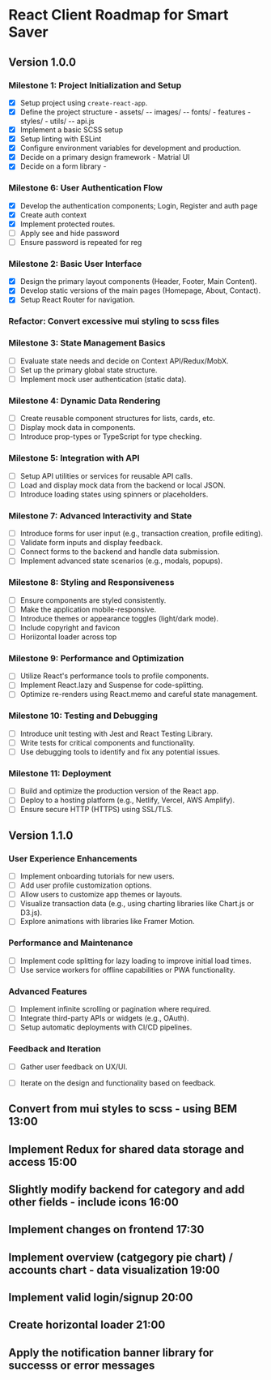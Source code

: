 # React Client Roadmap for Smart Saver

## Version 1.0.0

### Milestone 1: Project Initialization and Setup
- [x] Setup project using `create-react-app`.
- [x] Define the project structure
        - assets/
        -- images/
        -- fonts/
        - features
        - styles/
        - utils/
        -- api.js
- [x] Implement a basic SCSS setup
- [x] Setup linting with ESLint
- [x] Configure environment variables for development and production.
- [x] Decide on a primary design framework - Matrial UI
- [x] Decide on a form library -

### Milestone 6: User Authentication Flow
- [x] Develop the authentication components; Login, Register and auth page
- [x] Create auth context
- [x] Implement protected routes.
- [ ] Apply see and hide password
- [ ] Ensure password is repeated for reg

### Milestone 2: Basic User Interface
- [x] Design the primary layout components (Header, Footer, Main Content).
- [x] Develop static versions of the main pages (Homepage, About, Contact).
- [x] Setup React Router for navigation.

### Refactor: Convert excessive mui styling to scss files

### Milestone 3: State Management Basics
- [ ] Evaluate state needs and decide on Context API/Redux/MobX.
- [ ] Set up the primary global state structure.
- [ ] Implement mock user authentication (static data).

### Milestone 4: Dynamic Data Rendering
- [ ] Create reusable component structures for lists, cards, etc.
- [ ] Display mock data in components.
- [ ] Introduce prop-types or TypeScript for type checking.

### Milestone 5: Integration with API
- [ ] Setup API utilities or services for reusable API calls.
- [ ] Load and display mock data from the backend or local JSON.
- [ ] Introduce loading states using spinners or placeholders.

### Milestone 7: Advanced Interactivity and State
- [ ] Introduce forms for user input (e.g., transaction creation, profile editing).
- [ ] Validate form inputs and display feedback.
- [ ] Connect forms to the backend and handle data submission.
- [ ] Implement advanced state scenarios (e.g., modals, popups).

### Milestone 8: Styling and Responsiveness
- [ ] Ensure components are styled consistently.
- [ ] Make the application mobile-responsive.
- [ ] Introduce themes or appearance toggles (light/dark mode).
- [ ] Include copyright and favicon
- [ ] Horiizontal loader across top

### Milestone 9: Performance and Optimization
- [ ] Utilize React's performance tools to profile components.
- [ ] Implement React.lazy and Suspense for code-splitting.
- [ ] Optimize re-renders using React.memo and careful state management.

### Milestone 10: Testing and Debugging
- [ ] Introduce unit testing with Jest and React Testing Library.
- [ ] Write tests for critical components and functionality.
- [ ] Use debugging tools to identify and fix any potential issues.

### Milestone 11: Deployment
- [ ] Build and optimize the production version of the React app.
- [ ] Deploy to a hosting platform (e.g., Netlify, Vercel, AWS Amplify).
- [ ] Ensure secure HTTP (HTTPS) using SSL/TLS.

## Version 1.1.0

### User Experience Enhancements
- [ ] Implement onboarding tutorials for new users.
- [ ] Add user profile customization options.
- [ ] Allow users to customize app themes or layouts.
- [ ] Visualize transaction data (e.g., using charting libraries like Chart.js or D3.js).
- [ ] Explore animations with libraries like Framer Motion.

### Performance and Maintenance
- [ ] Implement code splitting for lazy loading to improve initial load times.
- [ ] Use service workers for offline capabilities or PWA functionality.

### Advanced Features
- [ ] Implement infinite scrolling or pagination where required.
- [ ] Integrate third-party APIs or widgets (e.g., OAuth).
- [ ] Setup automatic deployments with CI/CD pipelines.

### Feedback and Iteration
- [ ] Gather user feedback on UX/UI.
- [ ] Iterate on the design and functionality based on feedback.




## Convert from mui styles to scss - using BEM 13:00
## Implement Redux for shared data storage and access 15:00
## Slightly modify backend for category and add other fields - include icons 16:00
## Implement changes on frontend 17:30
## Implement overview (catgegory pie chart) / accounts chart - data visualization 19:00
## Implement valid login/signup 20:00
## Create horizontal loader 21:00
## Apply the notification banner library for successs or error messages